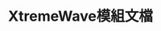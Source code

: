---
title: XtremeWave模組文檔
titleTemplate: false
layout: home
hero:
  name: XtremeDocs
  tagline: XtremeWave模組文檔
  image:
    src: /XtremeWave(Projector).png
    alt: XtremeWave Logo
features:
  - title: FinalSuspect
    details: The Ultimate Among Us Mod for the Original Experience.
    link: /tw/FinalSuspect/Introduction
    linkText: 了解更多
---